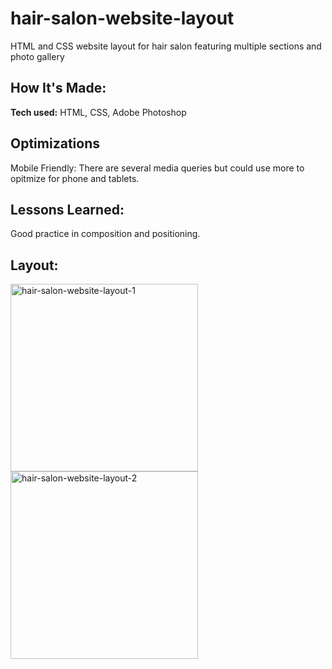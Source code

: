 # hair-salon-website-layout
HTML and CSS website layout for hair salon featuring multiple sections and photo gallery

## How It's Made:

**Tech used:** HTML, CSS, Adobe Photoshop


## Optimizations

Mobile Friendly: There are several media queries but could use more to opitmize for phone and tablets.

## Lessons Learned:

Good practice in composition and positioning.

## Layout:
<img src="https://i.ibb.co/0F55b5C/hair-salon-website-layout-1.png" width="300px" alt="hair-salon-website-layout-1" border="0">
<img src="https://i.ibb.co/VQnw0wG/hair-salon-website-layout-2.png" width="300px" alt="hair-salon-website-layout-2" border="0">
